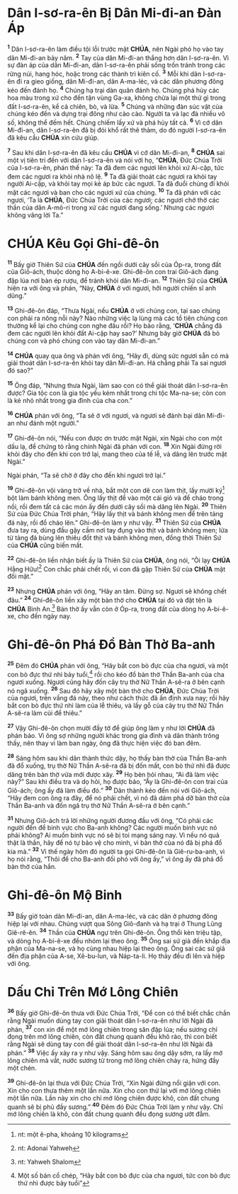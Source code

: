 # Dân I-sơ-ra-ên Bị Dân Mi-đi-an Đàn Áp
<sup><b>1</b></sup> Dân I-sơ-ra-ên làm điều tội lỗi trước mặt **CHÚA**, nên Ngài phó họ vào tay dân Mi-đi-an bảy năm. <sup><b>2</b></sup> Tay của dân Mi-đi-an thắng hơn dân I-sơ-ra-ên. Vì sự đàn áp của dân Mi-đi-an, dân I-sơ-ra-ên phải sống trốn tránh trong các rừng núi, hang hóc, hoặc trong các thành trì kiên cố. <sup><b>3</b></sup> Mỗi khi dân I-sơ-ra-ên đi ra gieo giống, dân Mi-đi-an, dân A-ma-léc, và các dân phương đông kéo đến đánh họ. <sup><b>4</b></sup> Chúng hạ trại dàn quân đánh họ. Chúng phá hủy các hoa màu trong xứ cho đến tận vùng Ga-xa, không chừa lại một thứ gì trong đất I-sơ-ra-ên, kể cả chiên, bò, và lừa. <sup><b>5</b></sup> Chúng và những đàn súc vật của chúng kéo đến và dựng trại đông như cào cào. Người ta và lạc đà nhiều vô số, không thể đếm hết. Chúng chiếm lấy xứ và phá hủy tất cả. <sup><b>6</b></sup> Vì cớ dân Mi-đi-an, dân I-sơ-ra-ên đã bị đói khổ rất thê thảm, do đó người I-sơ-ra-ên đã kêu cầu **CHÚA** xin cứu giúp.

<sup><b>7</b></sup> Sau khi dân I-sơ-ra-ên đã kêu cầu **CHÚA** vì cớ dân Mi-đi-an, <sup><b>8</b></sup> **CHÚA** sai một vị tiên tri đến với dân I-sơ-ra-ên và nói với họ, “**CHÚA**, Đức Chúa Trời của I-sơ-ra-ên, phán thế này: Ta đã đem các ngươi lên khỏi xứ Ai-cập, tức đem các ngươi ra khỏi nhà nô lệ. <sup><b>9</b></sup> Ta đã giải thoát các ngươi ra khỏi tay người Ai-cập, và khỏi tay mọi kẻ áp bức các ngươi. Ta đã đuổi chúng đi khỏi mặt các ngươi và ban cho các ngươi xứ của chúng. <sup><b>10</b></sup> Ta đã phán với các ngươi, ‘Ta là **CHÚA**, Đức Chúa Trời của các ngươi; các ngươi chớ thờ các thần của dân A-mô-ri trong xứ các ngươi đang sống.’ Nhưng các ngươi không vâng lời Ta.”

# **CHÚA** Kêu Gọi Ghi-đê-ôn
<sup><b>11</b></sup> Bấy giờ Thiên Sứ của **CHÚA** đến ngồi dưới cây sồi của Óp-ra, trong đất của Giô-ách, thuộc dòng họ A-bi-ê-xe. Ghi-đê-ôn con trai Giô-ách đang đập lúa nơi bàn ép rượu, để tránh khỏi dân Mi-đi-an. <sup><b>12</b></sup> Thiên Sứ của **CHÚA** hiện ra với ông và phán, “Này, **CHÚA** ở với ngươi, hỡi người chiến sĩ anh dũng.”

<sup><b>13</b></sup> Ghi-đê-ôn đáp, “Thưa Ngài, nếu **CHÚA** ở với chúng con, tại sao chúng con phải ra nông nỗi này? Nào những việc lạ lùng mà các tổ tiên chúng con thường kể lại cho chúng con nghe đâu rồi? Họ bảo rằng, ‘**CHÚA** chẳng đã đem các người lên khỏi đất Ai-cập hay sao?’ Nhưng bây giờ **CHÚA** đã bỏ chúng con và phó chúng con vào tay dân Mi-đi-an.”

<sup><b>14</b></sup> **CHÚA** quay qua ông và phán với ông, “Hãy đi, dùng sức ngươi sẵn có mà giải thoát dân I-sơ-ra-ên khỏi tay dân Mi-đi-an. Há chẳng phải Ta sai ngươi đó sao?”

<sup><b>15</b></sup> Ông đáp, “Nhưng thưa Ngài, làm sao con có thể giải thoát dân I-sơ-ra-ên được? Gia tộc con là gia tộc yếu kém nhất trong chi tộc Ma-na-se; còn con là kẻ nhỏ nhất trong gia đình của cha con.”

<sup><b>16</b></sup> **CHÚA** phán với ông, “Ta sẽ ở với ngươi, và ngươi sẽ đánh bại dân Mi-đi-an như đánh một người.”

<sup><b>17</b></sup> Ghi-đê-ôn nói, “Nếu con được ơn trước mặt Ngài, xin Ngài cho con một dấu lạ, để chứng tỏ rằng chính Ngài đã phán với con. <sup><b>18</b></sup> Xin Ngài đừng rời khỏi đây cho đến khi con trở lại, mang theo của tế lễ, và dâng lên trước mặt Ngài.”

Ngài phán, “Ta sẽ chờ ở đây cho đến khi ngươi trở lại.”

<sup><b>19</b></sup> Ghi-đê-ôn vội vàng trở về nhà, bắt một con dê con làm thịt, lấy mười ký[^1-31436e5b-b535-4cc6-84c3-9cc4100820c8] bột làm bánh không men. Ông lấy thịt để vào một cái giỏ và để cháo trong nồi, rồi đem tất cả các món ấy đến dưới cây sồi mà dâng lên Ngài. <sup><b>20</b></sup> Thiên Sứ của Đức Chúa Trời phán, “Hãy lấy thịt và bánh không men để trên tảng đá này, rồi đổ cháo lên.” Ghi-đê-ôn làm y như vậy. <sup><b>21</b></sup> Thiên Sứ của **CHÚA** đưa tay ra, dùng đầu gậy cầm nơi tay đụng vào thịt và bánh không men; lửa từ tảng đá bùng lên thiêu đốt thịt và bánh không men, đồng thời Thiên Sứ của **CHÚA** cũng biến mất.

<sup><b>22</b></sup> Ghi-đê-ôn liền nhận biết ấy là Thiên Sứ của **CHÚA**, ông nói, “Ôi lạy **CHÚA** Hằng Hữu![^2-31436e5b-b535-4cc6-84c3-9cc4100820c8] Con chắc phải chết rồi, vì con đã gặp Thiên Sứ của **CHÚA** mặt đối mặt.”

<sup><b>23</b></sup> Nhưng **CHÚA** phán với ông, “Hãy an tâm. Đừng sợ. Ngươi sẽ không chết đâu.” <sup><b>24</b></sup> Ghi-đê-ôn liền xây một bàn thờ cho **CHÚA** tại đó và đặt tên là **CHÚA** Bình An.[^3-31436e5b-b535-4cc6-84c3-9cc4100820c8] Bàn thờ ấy vẫn còn ở Óp-ra, trong đất của dòng họ A-bi-ê-xe, cho đến ngày nay.

# Ghi-đê-ôn Phá Đổ Bàn Thờ Ba-anh
<sup><b>25</b></sup> Đêm đó **CHÚA** phán với ông, “Hãy bắt con bò đực của cha ngươi, và một con bò đực thứ nhì bảy tuổi,[^4-31436e5b-b535-4cc6-84c3-9cc4100820c8] rồi cho kéo đổ bàn thờ Thần Ba-anh của cha ngươi xuống. Ngươi cũng hãy đốn cây trụ thờ Nữ Thần A-sê-ra ở bên cạnh nó ngã xuống. <sup><b>26</b></sup> Sau đó hãy xây một bàn thờ cho **CHÚA**, Đức Chúa Trời của ngươi, trên vầng đá này, theo như cách thức đã ấn định xưa nay; rồi hãy bắt con bò đực thứ nhì làm của lễ thiêu, và lấy gỗ của cây trụ thờ Nữ Thần A-sê-ra làm củi để thiêu.”

<sup><b>27</b></sup> Vậy Ghi-đê-ôn chọn mười đầy tớ để giúp ông làm y như lời **CHÚA** đã phán bảo. Vì ông sợ những người khác trong gia đình và dân thành trông thấy, nên thay vì làm ban ngày, ông đã thực hiện việc đó ban đêm.

<sup><b>28</b></sup> Sáng hôm sau khi dân thành thức dậy, họ thấy bàn thờ của Thần Ba-anh đã đổ xuống, trụ thờ Nữ Thần A-sê-ra đã bị đốn mất, con bò thứ nhì đã được dâng trên bàn thờ vừa mới được xây. <sup><b>29</b></sup> Họ bèn hỏi nhau, “Ai đã làm việc này?” Sau khi điều tra và dọ hỏi, họ được báo, “Ấy là Ghi-đê-ôn con trai của Giô-ách; ông ấy đã làm điều đó.” <sup><b>30</b></sup> Dân thành kéo đến nói với Giô-ách, “Hãy đem con ông ra đây, để nó phải chết, vì nó đã dám phá dỡ bàn thờ của Thần Ba-anh và đốn ngã trụ thờ Nữ Thần A-sê-ra ở bên cạnh.”

<sup><b>31</b></sup> Nhưng Giô-ách trả lời những người đương đầu với ông, “Có phải các người đến để binh vực cho Ba-anh không? Các người muốn binh vực nó phải không? Ai muốn binh vực nó sẽ bị toi mạng sáng nay. Vì nếu nó quả thật là thần, hãy để nó tự bảo vệ cho mình, vì bàn thờ của nó đã bị phá đổ kia mà.” <sup><b>32</b></sup> Vì thế ngày hôm đó người ta gọi Ghi-đê-ôn là Giê-ru-ba-anh, vì họ nói rằng, “Thôi để cho Ba-anh đối phó với ông ấy,” vì ông ấy đã phá đổ bàn thờ của hắn.

# Ghi-đê-ôn Mộ Binh
<sup><b>33</b></sup> Bấy giờ toàn dân Mi-đi-an, dân A-ma-léc, và các dân ở phương đông hiệp lại với nhau. Chúng vượt qua Sông Giô-đanh và hạ trại ở Thung Lũng Giê-rê-ên. <sup><b>34</b></sup> Thần của **CHÚA** ngự trên Ghi-đê-ôn. Ông thổi kèn triệu tập, và dòng họ A-bi-ê-xe đều nhóm lại theo ông. <sup><b>35</b></sup> Ông sai sứ giả đến khắp địa phận của Ma-na-se, và họ cùng nhau hiệp lại theo ông. Ông sai các sứ giả đến địa phận của A-se, Xê-bu-lun, và Náp-ta-li. Họ thảy đều đi lên và hiệp với ông.

# Dấu Chỉ Trên Mớ Lông Chiên
<sup><b>36</b></sup> Bấy giờ Ghi-đê-ôn thưa với Đức Chúa Trời, “Để con có thể biết chắc chắn rằng Ngài muốn dùng tay con giải thoát dân I-sơ-ra-ên như lời Ngài đã phán, <sup><b>37</b></sup> con xin để một mớ lông chiên trong sân đập lúa; nếu sương chỉ đọng trên mớ lông chiên, còn đất chung quanh đều khô ráo, thì con biết rằng Ngài sẽ dùng tay con để giải thoát dân I-sơ-ra-ên như lời Ngài đã phán.” <sup><b>38</b></sup> Việc ấy xảy ra y như vậy. Sáng hôm sau ông dậy sớm, ra lấy mớ lông chiên mà vắt, nước sương từ trong mớ lông chiên chảy ra, hứng đầy một chén.

<sup><b>39</b></sup> Ghi-đê-ôn lại thưa với Đức Chúa Trời, “Xin Ngài đừng nổi giận với con. Xin cho con thưa thêm một lần nữa. Xin cho con thử lại với mớ lông chiên một lần nữa. Lần này xin cho chỉ mớ lông chiên được khô, còn đất chung quanh sẽ bị phủ đầy sương.” <sup><b>40</b></sup> Đêm đó Đức Chúa Trời làm y như vậy. Chỉ mớ lông chiên là khô, còn đất chung quanh đều đọng sương ướt đẫm.

[^1-31436e5b-b535-4cc6-84c3-9cc4100820c8]: nt: một ê-pha, khoảng 10 kilograms
[^2-31436e5b-b535-4cc6-84c3-9cc4100820c8]: nt: Adonai Yahweh
[^3-31436e5b-b535-4cc6-84c3-9cc4100820c8]: nt: Yahweh Shalom
[^4-31436e5b-b535-4cc6-84c3-9cc4100820c8]: Một số bản cổ chép, “Hãy bắt con bò đực của cha ngươi, tức con bò đực thứ nhì được bảy tuổi”